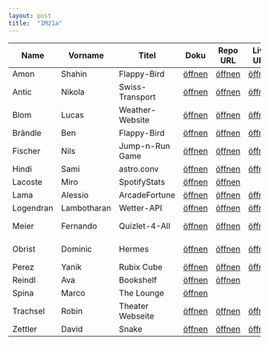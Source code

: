 ```yaml
---
layout: post
title:  "IM21a"
---
```


| Name       | Vorname   | Titel            | Doku         | Repo URL     | Live URL     | Folien       | Status         | Option   | Tech-Stack |
| ---------- | --------- | ---------------- | ------------ | ------------ | ------------ | ------------ | -------------- | -------- | ---------- |
| Amon       | Shahin    | Flappy-Bird      | [öffnen][11] | [öffnen][31] | [öffnen][51] | [öffnen][71] | <v>Interim</v> | Mix      | Next.js    |
| Antic      | Nikola    | Swiss-Transport  | [öffnen][12] | [öffnen][32] | [öffnen][52] | [öffnen][72] | <v>Interim</v> | React    |            |
| Blom       | Lucas     | Weather-Website  | [öffnen][13] | [öffnen][33] | [öffnen][53] | [öffnen][73] | <v>Interim</v> | JS       |            |
| Brändle    | Ben       | Flappy-Bird      | [öffnen][14] | [öffnen][34] | [öffnen][54] | [öffnen][74] | <v>Interim</v> | Mix      | Next.js    |
| Fischer    | Nils      | Jump-n-Run Game  | [öffnen][15] | [öffnen][35] | [öffnen][55] | [öffnen][75] | <v>Interim</v> | Mix      |            |
| Hindi      | Sami      | astro.conv       | [öffnen][16] | [öffnen][36] | [öffnen][56] | [öffnen][76] | <r>Coding</r>  | Mix      | Next.js    |
| Lacoste    | Miro      | SpotifyStats     | [öffnen][17] | [öffnen][37] |              | [öffnen][77] | <r>Coding</r>  | Mix      |            |
| Lama       | Alessio   | ArcadeFortune    | [öffnen][19] | [öffnen][39] | [öffnen][59] | [öffnen][79] | <r>Coding</r>  | React    |            |
| Logendran  | Lambotharan | Wetter-API     | [öffnen][20] | [öffnen][40] | [öffnen][60] | [öffnen][80] | <r>Coding</r>  | JS       |            |
| Meier      | Fernando  | Quizlet-4-All    | [öffnen][21] | [öffnen][41] | [öffnen][61] | [öffnen][81] | <r>Coding</r>  | Mix      | MERN[1] ?? |
| Obrist     | Dominic   | Hermes           | [öffnen][22] | [öffnen][42] | [öffnen][62] |              | <r>Coding</r>  | Mix      | MERN[2] ?? |
| Perez      | Yanik     | Rubix Cube       | [öffnen][23] | [öffnen][43] | [öffnen][63] | [öffnen][83] | <r>Coding</r>  | JS       | Three.js   |
| Reindl     | Ava       | Bookshelf        | [öffnen][24] | [öffnen][44] |              | [öffnen][84] | <r>Coding</r>  | Mix      |            |
| Spina      | Marco     | The&nbsp;Lounge  | [öffnen][25] |              |              | [öffnen][85] | <r>Coding</r>  | React    |            |
| Trachsel   | Robin     | Theater Webseite | [öffnen][26] | [öffnen][46] | [öffnen][66] |              | <r>Coding</r>  | Mix      |            |
| Zettler    | David     | Snake            | [öffnen][27] | [öffnen][47] | [öffnen][67] | [öffnen][87] | <r>Coding</r>  | JS       |            |

<style>
r { color: Red }
o { color: Orange }
g { color: Green }
v { color: Darkviolet }
</style>


[1]: https://www.mongodb.com/mern-stack
[2]: https://github.com/docker/awesome-compose/tree/master/react-express-mongodb

[11]: doc_im21a/S4F-Projekt_Shahin.pdf
[31]: https://github.com/BWizard06/flappy-bird
[51]: https://flappy-bird-s4f.vercel.app/
[71]: slides_im21a/S4F-Folien_FlappyBird.pdf

[12]: doc_im21a/S4F-Projekt_Nikola_Antic_Swiss-Transport.pdf
[32]: https://github.com/anticN/S4F-Project-Swiss-Transport
[52]: https://swiss-public-transport.netlify.app/
[72]: slides_im21a/S4F-Folien_Nikola_Antic.pdf

[13]: doc_im21a/S4F-Projekt_Lucas_Blom.pdf
[33]: https://github.com/SkateFastEatTrash/S4F_Project
[53]: https://lucasblom.github.io/S4F_Project/
[73]: slides_im21a/S4F-Folien_Lucas_Blom.pdf

[14]: doc_im21a/S4F-Projekt_Ben_Brändle.pdf
[34]: https://github.com/BWizard06/flappy-bird
[54]: https://flappy-bird-s4f.vercel.app/
[74]: slides_im21a/S4F-Folien_FlappyBird.pdf

[15]: doc_im21a/S4F-Projekt_Nils_Fischer_Jump_and_Run_game.pdf
[35]: https://github.com/FischerNils06/S4F_Projekt.git
[55]: https://never-drive.github.io/S4F_Project_Nils/
[75]: slides_im21a/S4F-Folien_Nils_Fischer.pdf

[16]: doc_im21a/S4F-Projekt_Sami_Astro.Conv.pdf
[36]: https://github.com/FujiwaraChoki/astro.conv
[56]: https://astro-conv.vercel.app
[76]: slides_im21a/S4F-Folien_Sami_Hindi.pdf

[17]: doc_im21a/S4F-Projekt_Miro_Lacoste.pdf
[37]: https://github.com/Sepytox/Spotify-Stats.git
[77]: slides_im21a/S4F-Folien_Miro.pdf

[19]: doc_im21a/S4F-Projekt_Alessio_Lama.pdf
[39]: https://github.com/ArcadeFortune/new-game
[59]: https://orenonew-game.vercel.app/
[79]: slides_im21a/S4F-Folien_Alessio_Lama.pdf

[20]: doc_im21a/S4F-Projekt_Lambotharan_Logendran_Wetter-API.pdf
[40]: https://github.com/lambooo1/S4F-Projekt
[60]: https://deluxe-kitsune-c3a4ea.netlify.app/
[80]: slides_im21a/S4F-Folien_Lambotharan_Logendran.pdf

[21]: doc_im21a/S4F-Projekt_Fernando_Meier_Quizlet4All.pdf
[41]: https://github.com/FernandoMeier/S4F-project
[61]: https://quizlet4all.netlify.app/
[81]: slides_im21a/S4F-Folien_Fernando_Meier.pdf

[22]: doc_im21a/S4F-Projekt_Dominic.pdf
[42]: https://github.com/obristdominic/Hermes.git
[62]: https://hermes-vert.vercel.app/

[23]: doc_im21a/S4F-Projekt_Yanik_Perez.pdf
[43]: https://github.com/TownOfGoog/Rubics-Cube
[63]: https://townofgoog.github.io/Rubics-Cube/
[83]: slides_im21a/S4F-Folien_Yanik_Perez.pdf

[24]: doc_im21a/S4F-Projekt_Ava.pdf
[44]: https://github.com/javathea/bookshelf.git
[84]: slides_im21a/S4F-Folien_Ava_bookshelf.pdf

[25]: doc_im21a/S4F-Projekt_Marco_Spina.pdf
[85]: slides_im21a/S4F-Folien_Marco.pdf

[26]: doc_im21a/S4F-Projekt_Robin_Trachel.pdf
[46]: https://github.com/DoctorProgrammer/theater-robehuuse
[66]: https://theater-robehuuse.netlify.app/

[27]: doc_im21a/S4F-Projekt_David_Zettler.pdf
[47]: https://github.com/nxtdxve/snake-web
[67]: https://snake.zettler.dev/
[87]: slides_im21a/S4F-Folien_David_Zettler.pdf
